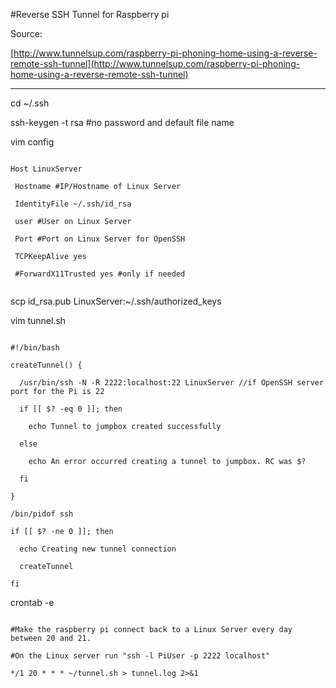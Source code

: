 #Reverse SSH Tunnel for Raspberry pi

Source:

[http://www.tunnelsup.com/raspberry-pi-phoning-home-using-a-reverse-remote-ssh-tunnel](http://www.tunnelsup.com/raspberry-pi-phoning-home-using-a-reverse-remote-ssh-tunnel)

* * * *

cd ~/.ssh

ssh-keygen -t rsa #no password and default file name

vim config

~~~

Host LinuxServer

 Hostname #IP/Hostname of Linux Server
 
 IdentityFile ~/.ssh/id_rsa
 
 user #User on Linux Server
 
 Port #Port on Linux Server for OpenSSH
 
 TCPKeepAlive yes
 
 #ForwardX11Trusted yes #only if needed
 
~~~
 
scp id_rsa.pub LinuxServer:~/.ssh/authorized_keys

vim tunnel.sh

~~~

#!/bin/bash

createTunnel() {
  
  /usr/bin/ssh -N -R 2222:localhost:22 LinuxServer //if OpenSSH server port for the Pi is 22
  
  if [[ $? -eq 0 ]]; then
    
    echo Tunnel to jumpbox created successfully
  
  else
    
    echo An error occurred creating a tunnel to jumpbox. RC was $?
 
  fi

}

/bin/pidof ssh

if [[ $? -ne 0 ]]; then
  
  echo Creating new tunnel connection
  
  createTunnel

fi

~~~

crontab -e

~~~

#Make the raspberry pi connect back to a Linux Server every day between 20 and 21.

#On the Linux server run "ssh -l PiUser -p 2222 localhost" 

*/1 20 * * * ~/tunnel.sh > tunnel.log 2>&1

~~~
